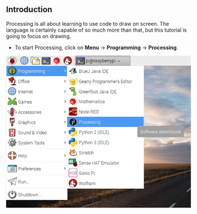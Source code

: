 ## Introduction

Processing is all about learning to use code to draw on screen. The language is certainly capable of so much more than that, but this tutorial is going to focus on drawing.

- To start Processing, click on **Menu** -> **Programming** -> **Processing**.

![](images/launch-processing.png)

